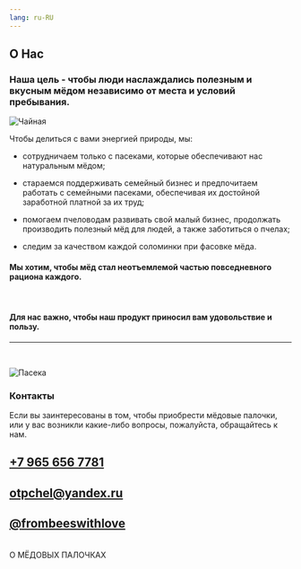 ```yaml
---
lang: ru-RU
---
```

## О Нас

### Наша цель - чтобы люди наслаждались полезным и вкусным мёдом независимо от места и условий пребывания.


![Чайная](resto.jpg)

Чтобы делиться с вами энергией природы, мы:  

- сотрудничаем только с пасеками, которые обеспечивают нас натуральным мёдом;

- стараемся поддерживать семейный бизнес и предпочитаем  работать с семейными пасеками, обеспечивая их достойной заработной платной за их труд; 

- помогаем пчеловодам развивать свой малый бизнес, продолжать производить полезный мёд для людей, а также заботиться о пчелах; 

- следим за качеством каждой соломинки при фасовке мёда.


#### Мы хотим, чтобы мёд стал неотъемлемой частью повседневного рациона каждого. 

<br>

#### Для нас важно, чтобы наш продукт приносил вам удовольствие и пользу. 

<hr>
<br>

![Пасека](paseka.jpg)

<h3 id="Контакты">Контакты</h3>

Если вы заинтересованы в том, чтобы приобрести мёдовые палочки, или у вас возникли какие-либо вопросы, пожалуйста, обращайтесь к нам. 

## <i class="fas fa-phone-alt"></i><span class="pad"><a href="tel:+79656567781" class="darker">+7 965 656 7781</a></span>
## <i class="far fa-envelope"></i><span class="pad"><a href="mailto:otpchel@yandex.ru" class="darker">otpchel@yandex.ru</a></span>
## <i class="fab fa-instagram"></i><span class="pad"><a href="https://www.instagram.com/frombeeswithlove/" class="darker">@frombeeswithlove</a></span>

<br>

<div class="tzentr">
<router-link to="/ОМЕДОВЫХПАЛОЧКАХ" class="dvij">О МЁДОВЫХ ПАЛОЧКАХ</router-link>
</div>